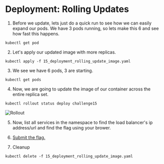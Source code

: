 # Deployment: Rolling Updates

1. Before we update, lets just do a quick run to see how we can easily expand our pods. We have 3 pods running, so lets make this 6 and see how fast this happens.

```
kubectl get pod
```
2. Let's apply our updated image with more replicas.

```
kubectl apply -f 15_deployment_rolling_update_image.yaml
```

3. We see we have 6 pods, 3 are starting.

```
kubectl get pods
```

4. Now, we are going to update the image of our container across the entire replica set.

```
kubectl rollout status deploy challenge15
```
![Rollout](https://i.postimg.cc/mTwYH5kt/15-rollout.png)

5. Now, list all services in the namespace to find the load balancer's ip address/url and find the flag using your brower.

6. [Submit the flag.](https://devslop.ctfd.io/challenges#Challenge%2015-8)

7. Cleanup

```
kubectl delete -f 15_deployment_rolling_update_image.yaml
```
